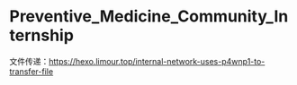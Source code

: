 # Preventive_Medicine_Community_Internship
文件传递：https://hexo.limour.top/internal-network-uses-p4wnp1-to-transfer-file
